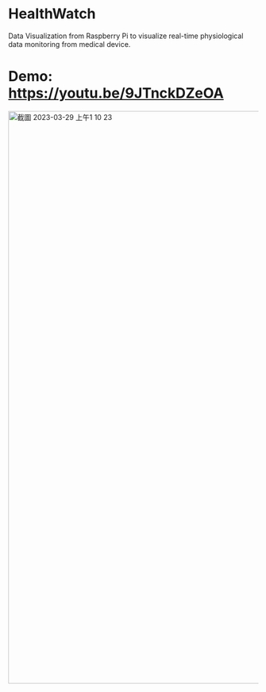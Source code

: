 # HealthWatch
Data Visualization from Raspberry Pi to visualize real-time physiological data monitoring from medical device.
# Demo: https://youtu.be/9JTnckDZeOA

<img width="1153" alt="截圖 2023-03-29 上午1 10 23" src="https://user-images.githubusercontent.com/87364730/228317710-8d91c6ad-5269-443c-b7f8-b15daba42c9a.png">
